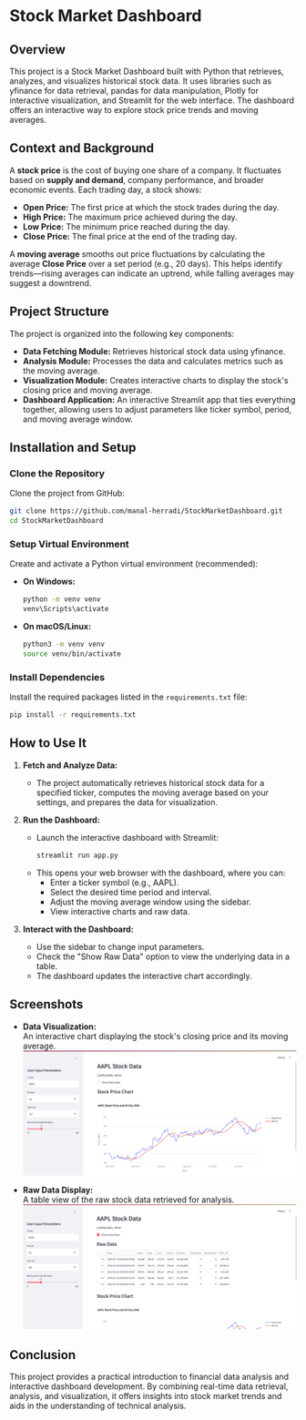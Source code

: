 # Stock Market Dashboard

## Overview

This project is a Stock Market Dashboard built with Python that retrieves, analyzes, and visualizes historical stock data. It uses libraries such as yfinance for data retrieval, pandas for data manipulation, Plotly for interactive visualization, and Streamlit for the web interface. The dashboard offers an interactive way to explore stock price trends and moving averages.

## Context and Background

A **stock price** is the cost of buying one share of a company. It fluctuates based on **supply and demand**, company performance, and broader economic events. Each trading day, a stock shows:
- **Open Price:** The first price at which the stock trades during the day.
- **High Price:** The maximum price achieved during the day.
- **Low Price:** The minimum price reached during the day.
- **Close Price:** The final price at the end of the trading day.

A **moving average** smooths out price fluctuations by calculating the average **Close Price** over a set period (e.g., 20 days). This helps identify trends—rising averages can indicate an uptrend, while falling averages may suggest a downtrend.

## Project Structure

The project is organized into the following key components:
- **Data Fetching Module:** Retrieves historical stock data using yfinance.
- **Analysis Module:** Processes the data and calculates metrics such as the moving average.
- **Visualization Module:** Creates interactive charts to display the stock's closing price and moving average.
- **Dashboard Application:** An interactive Streamlit app that ties everything together, allowing users to adjust parameters like ticker symbol, period, and moving average window.

## Installation and Setup

### Clone the Repository

Clone the project from GitHub:
```bash
git clone https://github.com/manal-herradi/StockMarketDashboard.git
cd StockMarketDashboard
```

### Setup Virtual Environment

Create and activate a Python virtual environment (recommended):

- **On Windows:**
  ```bash
  python -m venv venv
  venv\Scripts\activate
  ```
- **On macOS/Linux:**
  ```bash
  python3 -m venv venv
  source venv/bin/activate
  ```

### Install Dependencies

Install the required packages listed in the `requirements.txt` file:
```bash
pip install -r requirements.txt
```

## How to Use It

1. **Fetch and Analyze Data:**
   - The project automatically retrieves historical stock data for a specified ticker, computes the moving average based on your settings, and prepares the data for visualization.

2. **Run the Dashboard:**
   - Launch the interactive dashboard with Streamlit:
     ```bash
     streamlit run app.py
     ```
   - This opens your web browser with the dashboard, where you can:
     - Enter a ticker symbol (e.g., AAPL).
     - Select the desired time period and interval.
     - Adjust the moving average window using the sidebar.
     - View interactive charts and raw data.

3. **Interact with the Dashboard:**
   - Use the sidebar to change input parameters.
   - Check the "Show Raw Data" option to view the underlying data in a table.
   - The dashboard updates the interactive chart accordingly.

## Screenshots

- **Data Visualization:**  
  An interactive chart displaying the stock's closing price and its moving average.  
  ![Data Visualization](screens/screenshot_dashboard_home.png)

- **Raw Data Display:**  
  A table view of the raw stock data retrieved for analysis.  
  ![Raw Data](screens/screenshot_raw_data.png)

## Conclusion

This project provides a practical introduction to financial data analysis and interactive dashboard development. By combining real-time data retrieval, analysis, and visualization, it offers insights into stock market trends and aids in the understanding of technical analysis.
